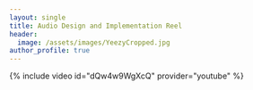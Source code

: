 ```yaml
---
layout: single
title: Audio Design and Implementation Reel
header: 
  image: /assets/images/YeezyCropped.jpg
author_profile: true
---
```


{% include video id="dQw4w9WgXcQ" provider="youtube" %}
